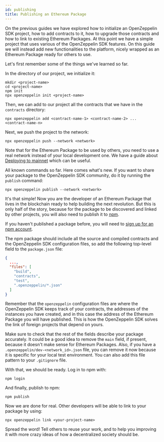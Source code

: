 ```yaml
---
id: publishing
title: Publishing an Ethereum Package
---
```


On the previous guides we have explored how to initialize an OpenZeppelin SDK project,
how to add contracts to it, how to upgrade those contracts and how to link to
existing Ethereum Packages. At this point we have a simple project that uses various
of the OpenZeppelin SDK features. On this guide we will instead add new
functionalities to the platform, nicely wrapped as an Ethereum Package ready for
others to use.

Let's first remember some of the things we've learned so far.

In the directory of our project, we initialize it:

```console
mkdir <project-name>
cd <project-name>
npm init
npx openzeppelin init <project-name>
```

Then, we can add to our project all the contracts that we have in the
`contracts` directory:

```console
npx openzeppelin add <contract-name-1> <contract-name-2> ... <contract-name-n>
```

Next, we push the project to the network:

```console
npx openzeppelin push --network <network>
```

Note that for the Ethereum Package to be used by others, you need to use a real
network instead of your local development one. We have a guide about
[Deploying to mainnet](mainnet) which can be useful.

All known commands so far. Here comes what's new. If you want to share your
package to the OpenZeppelin SDK community, do it by running the `publish` command:

```console
npx openzeppelin publish --network <network>
```

It's that simple! Now you are the developer of an Ethereum Package that lives in
the blockchain ready to help building the next revolution. But this is only
half of the story, because for the package to be discovered and linked by
other projects, you will also need to publish it to
[npm](https://www.npmjs.com).

If you haven't published a package before, you will need to
[sign up for an npm account](https://www.npmjs.com/signup).

The npm package should include all the source and compiled contracts and the
OpenZeppelin SDK configuration files, so add the following top-level field to the
`package.json` file:

```json
{
  ...,
  "files": [
    "build",
    "contracts",
    "test",
    ".openzeppelin/*.json"
  ]
}
```

Remember that the `openzeppelin` configuration files are where the OpenZeppelin SDK keeps track of 
your contracts, the addresses of the instances you have created, and in this
case the address of the Ethereum Package you will have published. This is how the OpenZeppelin SDK 
solves the link of foreign projects that depend on yours.

Make sure to check that the rest of the fields describe your package
accurately. It could be a good idea to remove the `main` field, if present,
because it doesn't make sense for Ethereum Packages. Also, if you have a
`.openzeppelin/dev-<network_id>.json` file, you can remove it now because it is specific for your
local test environment. You can also add this file pattern to your `.gitignore` file.

With that, we should be ready. Log in to npm with:

```console
npm login
```

And finally, publish to npm:

```console
npm publish
```

Now we are done for real. Other developers will be able to link to your
package by using:

```console
npx openzeppelin link <your-project-name>
```

Spread the word! Tell others to reuse your work, and to help you improving it
with more crazy ideas of how a decentralized society should be.
